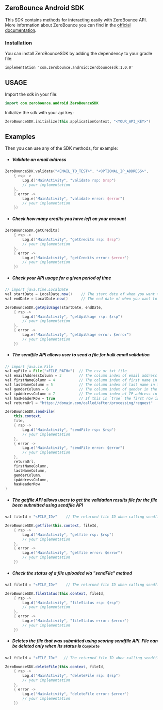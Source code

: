 ## ZeroBounce Android SDK
This SDK contains methods for interacting easily with ZeroBounce API.
More information about ZeroBounce you can find in the [official documentation](https://www.zerobounce.net/docs/).

### Installation
You can install ZeroBounceSDK by adding the dependency to your gradle file:

```
implementation 'com.zerobounce.android:zerobouncesdk:1.0.0'
```

## USAGE
Import the sdk in your file:
```kotlin
import com.zerobounce.android.ZeroBounceSDK
```

Initialize the sdk with your api key:
```kotlin 
ZeroBounceSDK.initialize(this.applicationContext, "<YOUR_API_KEY>")
```

## Examples
Then you can use any of the SDK methods, for example:
* ##### Validate an email address
```kotlin
ZeroBounceSDK.validate("<EMAIL_TO_TEST>", "<OPTIONAL_IP_ADDRESS>",
    { rsp -> 
        Log.d("MainActivity", "validate rsp: $rsp")
        // your implementation
    },
    { error -> 
        Log.e("MainActivity", "validate error: $error") 
        // your implementation
    })
```

* ##### Check how many credits you have left on your account
```kotlin
ZeroBounceSDK.getCredits(
    { rsp -> 
        Log.d("MainActivity", "getCredits rsp: $rsp")
        // your implementation
    },
    { error -> 
        Log.e("MainActivity", "getCredits error: $error") 
        // your implementation
    })
```

* ##### Check your API usage for a given period of time
```java
// import java.time.LocalDate
val startDate = LocalDate.now()    // The start date of when you want to view API usage
val endDate = LocalDate.now()      // The end date of when you want to view API usage

ZeroBounceSDK.getApiUsage(startDate, endDate,
    { rsp -> 
        Log.d("MainActivity", "getApiUsage rsp: $rsp")
        // your implementation
    },
    { error -> 
        Log.e("MainActivity", "getApiUsage error: $error") 
        // your implementation
    })
```

* ##### The sendfile API allows user to send a file for bulk email validation
```java
// import java.io.File
val myFile = File("<FILE_PATH>")  // The csv or txt file
val emailAddressColumn = 3        // The column index of email address in the file. Index starts at 1
val firstNameColumn = 4           // The column index of first name in the file
val lastNameColumn = 5            // The column index of last name in the file
val genderColumn = 6              // The column index of gender in the file
val ipAddressColumn = 7           // The column index of IP address in the file
val hasHeaderRow = true           // If this is `true` the first row is considered as table headers 
val returnUrl = "https://domain.com/called/after/processing/request"

ZeroBounceSDK.sendFile(
    this.context,
    file,
    { rsp -> 
        Log.d("MainActivity", "sendFile rsp: $rsp")
        // your implementation
    },
    { error -> 
        Log.e("MainActivity", "sendFile error: $error") 
        // your implementation
    },
    returnUrl, 
    firstNameColumn, 
    lastNameColumn,
    genderColumn, 
    ipAddressColumn, 
    hasHeaderRow
)
```

* ##### The getfile API allows users to get the validation results file for the file been submitted using sendfile API
```java
val fileId = "<FILE_ID>"    // The returned file ID when calling sendfile API

ZeroBounceSDK.getfile(this.context, fileId,
    { rsp -> 
        Log.d("MainActivity", "getfile rsp: $rsp")
        // your implementation
    },
    { error -> 
        Log.e("MainActivity", "getfile error: $error") 
        // your implementation
    })
```

* ##### Check the status of a file uploaded via "sendFile" method
```java
val fileId = "<FILE_ID>"    // The returned file ID when calling sendfile API

ZeroBounceSDK.fileStatus(this.context, fileId,
    { rsp -> 
        Log.d("MainActivity", "fileStatus rsp: $rsp")
        // your implementation
    },
    { error -> 
        Log.e("MainActivity", "fileStatus error: $error") 
        // your implementation
    })
```

* ##### Deletes the file that was submitted using scoring sendfile API. File can be deleted only when its status is _`Complete`_
```java
val fileId = "<FILE_ID>"   // The returned file ID when calling sendfile API

ZeroBounceSDK.deleteFile(this.context, fileId,
    { rsp -> 
        Log.d("MainActivity", "deleteFile rsp: $rsp")
        // your implementation
    },
    { error -> 
        Log.e("MainActivity", "deleteFile error: $error") 
        // your implementation
    })
```
